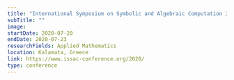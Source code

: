 ```yaml
---
title: "International Symposium on Symbolic and Algebraic Computation 2020"
subTitle: ""
image:
startDate: 2020-07-20
endDate: 2020-07-23
researchFields: Applied Mathematics
location: Kalamata, Greece
link: https://www.issac-conference.org/2020/
type: conference
---
```


